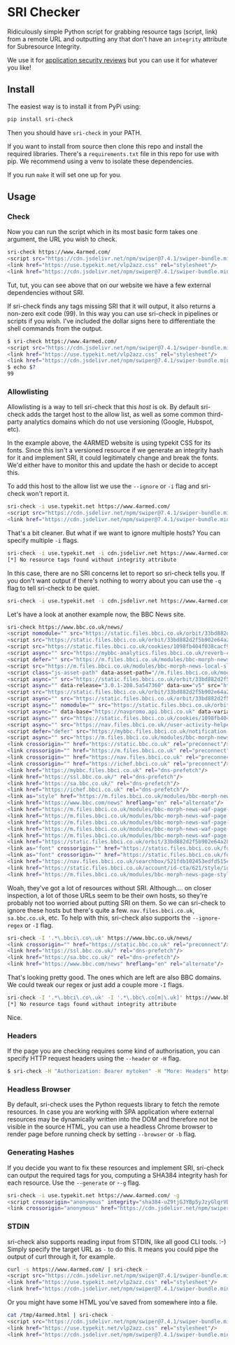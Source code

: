 # SRI Checker

Ridiculously simple Python script for grabbing resource tags (script, link) from a remote URL and outputting any that don't have an `integrity` attribute for Subresource Integrity.

We use it for <a href="https://www.4armed.com/assess/penetration-testing/">application security reviews</a> but you can use it for whatever you like!

## Install

The easiest way is to install it from PyPi using:

```bash
pip install sri-check
```

Then you should have `sri-check` in your PATH.

If you want to install from source then clone this repo and install the required libraries. There's a `requirements.txt` file in this repo for use with pip. We recommend using a venv to isolate these dependencies.

If you run `make` it will set one up for you.

## Usage

### Check

Now you can run the script which in its most basic form takes one argument, the URL you wish to check.
```bash
sri-check https://www.4armed.com/
<script src="https://cdn.jsdelivr.net/npm/swiper@7.4.1/swiper-bundle.min.js"></script>
<link href="https://use.typekit.net/vlp2azz.css" rel="stylesheet"/>
<link href="https://cdn.jsdelivr.net/npm/swiper@7.4.1/swiper-bundle.min.css" rel="stylesheet"/>
```

Tut, tut, you can see above that on our website we have a few external dependencies without SRI.

If sri-check finds any tags missing SRI that it will output, it also returns a non-zero exit code (99). In this way you can use sri-check in pipelines or scripts if you wish. I've included the dollar signs here to differentiate the shell commands from the output.

```bash
$ sri-check https://www.4armed.com/
<script src="https://cdn.jsdelivr.net/npm/swiper@7.4.1/swiper-bundle.min.js"></script>
<link href="https://use.typekit.net/vlp2azz.css" rel="stylesheet"/>
<link href="https://cdn.jsdelivr.net/npm/swiper@7.4.1/swiper-bundle.min.css" rel="stylesheet"/>
$ echo $?
99
```

### Allowlisting

Allowlisting is a way to tell sri-check that this _host_ is ok. By default sri-check adds the target host to the allow list, as well as some common third-party analytics domains which do not use versioning (Google, Hubspot, etc).

In the example above, the 4ARMED website is using typekit CSS for its fonts. Since this isn't a versioned resource if we generate an integrity hash for it and implement SRI, it could legitimately change and break the fonts. We'd either have to monitor this and update the hash or decide to accept this.

To add this host to the allow list we use the `--ignore` or `-i` flag and sri-check won't report it.

```bash
sri-check -i use.typekit.net https://www.4armed.com/
<script src="https://cdn.jsdelivr.net/npm/swiper@7.4.1/swiper-bundle.min.js"></script>
<link href="https://cdn.jsdelivr.net/npm/swiper@7.4.1/swiper-bundle.min.css" rel="stylesheet"/>
```

That's a bit cleaner. But what if we want to ignore multiple hosts? You can specify multiple `-i` flags.

```bash
sri-check -i use.typekit.net -i cdn.jsdelivr.net https://www.4armed.com/
[*] No resource tags found without integrity attribute
```

In this case, there are no SRI concerns let to report so sri-check tells you. If you don't want output if there's nothing to worry about you can use the `-q` flag to tell sri-check to be quiet.

```bash
sri-check -i use.typekit.net -i cdn.jsdelivr.net https://www.4armed.com/ -q
```

Let's have a look at another example now, the BBC News site.

```bash
sri-check https://www.bbc.co.uk/news/
<script nomodule="" src="https://static.files.bbci.co.uk/orbit/33bd882d2f5b902e64a28e50d337afa4/js/polyfills.js" type="text/javascript"></script>
<script src="https://static.files.bbci.co.uk/orbit/33bd882d2f5b902e64a28e50d337afa4/js/require.min.js"></script>
<script src="https://static.files.bbci.co.uk/cookies/1098fb404f038cacf92f0ee250c025a0/cookie-banner/cookie-library.bundle.js"></script>
<script async="" src="https://mybbc-analytics.files.bbci.co.uk/reverb-client-js/reverb-3.8.0.js" type="text/javascript"></script>
<script defer="" src="https://m.files.bbci.co.uk/modules/bbc-morph-news-breaking-news-banner/2.1.2/breakingNewsBanner.js"></script>
<script src="https://m.files.bbci.co.uk/modules/bbc-morph-news-local-slice/2.10.6/xss.min.js"></script>
<script class="js-asset-path" data-asset-path="//m.files.bbci.co.uk/modules/bbc-morph-news-local-slice/2.10.6/" data-slice-path="/news/local_news_slice/" defer="" src="https://m.files.bbci.co.uk/modules/bbc-morph-news-local-slice/2.10.6/main.min.js"></script>
<script async="" src="https://static.files.bbci.co.uk/orbit/33bd882d2f5b902e64a28e50d337afa4/js/redirect.js" type="text/javascript"></script>
<script async="" data-release="3.0.1-208.5a547360" data-ux="v5" src="https://static.files.bbci.co.uk/orbit/33bd882d2f5b902e64a28e50d337afa4/js/performance.js" type="text/javascript"></script>
<script src="https://static.files.bbci.co.uk/orbit/33bd882d2f5b902e64a28e50d337afa4/js/more-drawer.mjs" type="module"></script>
<script async="" src="https://static.files.bbci.co.uk/orbit/33bd882d2f5b902e64a28e50d337afa4/js/orbit.mjs" type="module"></script>
<script async="" nomodule="" src="https://static.files.bbci.co.uk/orbit/33bd882d2f5b902e64a28e50d337afa4/js/orbit.js" type="text/javascript"></script>
<script async="" data-base="https://navpromo.api.bbci.co.uk" data-variant="default" src="https://nav.files.bbci.co.uk/navpromo/f67a9538931d75e28d1807a3daf6dc00/js/footerpromo.js" type="text/javascript"></script>
<script async="" src="https://static.files.bbci.co.uk/cookies/1098fb404f038cacf92f0ee250c025a0/cookie-banner/cookie-banners.bundle.js"></script>
<script async="" src="https://nav.files.bbci.co.uk//user-activity-helper/a029a4d9f7f005262e2e6043630347b3/js/detectview.bundle.js"></script>
<script defer="defer" src="https://mybbc.files.bbci.co.uk/notification-ui/5.0.25//js/NotificationsMain.js"></script>
<script async="" src="https://m.files.bbci.co.uk/modules/bbc-morph-news-front-page-js-bundle/1.56.4/newsFrontPagePersonalised.js"></script>
<link crossorigin="" href="https://static.bbc.co.uk" rel="preconnect"/>
<link crossorigin="" href="https://m.files.bbci.co.uk" rel="preconnect"/>
<link crossorigin="" href="https://nav.files.bbci.co.uk" rel="preconnect"/>
<link crossorigin="" href="https://ichef.bbci.co.uk" rel="preconnect"/>
<link href="https://mybbc.files.bbci.co.uk" rel="dns-prefetch"/>
<link href="https://ssl.bbc.co.uk/" rel="dns-prefetch"/>
<link href="https://sa.bbc.co.uk/" rel="dns-prefetch"/>
<link href="https://ichef.bbci.co.uk" rel="dns-prefetch"/>
<link as="style" href="https://m.files.bbci.co.uk/modules/bbc-morph-news-page-styles/2.4.25/enhanced.css" rel="preload"/>
<link href="https://www.bbc.com/news" hreflang="en" rel="alternate"/>
<link href="https://m.files.bbci.co.uk/modules/bbc-morph-news-waf-page-meta/5.3.0/apple-touch-icon-57x57-precomposed.png" rel="apple-touch-icon-precomposed" sizes="57x57"/>
<link href="https://m.files.bbci.co.uk/modules/bbc-morph-news-waf-page-meta/5.3.0/apple-touch-icon-72x72-precomposed.png" rel="apple-touch-icon-precomposed" sizes="72x72"/>
<link href="https://m.files.bbci.co.uk/modules/bbc-morph-news-waf-page-meta/5.3.0/apple-touch-icon-114x114-precomposed.png" rel="apple-touch-icon-precomposed" sizes="114x114"/>
<link href="https://m.files.bbci.co.uk/modules/bbc-morph-news-waf-page-meta/5.3.0/apple-touch-icon.png" rel="apple-touch-icon-precomposed" sizes="144x144"/>
<link href="https://m.files.bbci.co.uk/modules/bbc-morph-news-waf-page-meta/5.3.0/apple-touch-icon.png" rel="apple-touch-icon"/>
<link href="https://static.files.bbci.co.uk/orbit/33bd882d2f5b902e64a28e50d337afa4/css/orbit-v5-ltr.min.css" rel="stylesheet"/>
<link as="font" crossorigin="" href="https://static.files.bbci.co.uk/fonts/reith/2.512/BBCReithSans_W_Rg.woff2" rel="preload" type="font/woff2"/>
<link as="font" crossorigin="" href="https://static.files.bbci.co.uk/fonts/reith/2.512/BBCReithSans_W_Bd.woff2" rel="preload" type="font/woff2"/>
<link href="https://nav.files.bbci.co.uk/searchbox/521fdb102453edfd515ee5fca2a40eda/css/box.css" rel="stylesheet"/>
<link href="https://static.files.bbci.co.uk/account/id-cta/621/style/id-cta.css" rel="stylesheet"/>
<link href="https://m.files.bbci.co.uk/modules/bbc-morph-news-page-styles/2.4.25/core.css" rel="stylesheet"/>
```

Woah, they've got a lot of resources without SRI. Although.... on closer inspection, a lot of those URLs seem to be their own hosts, so they're probably not too worried about putting SRI on them. So we can sri-check to ignore these hosts but there's quite a few. `nav.files.bbci.co.uk`, `sa.bbc.co.uk`, etc. To help with this, sri-check also supports the `--ignore-regex` or `-I` flag.

```bash
sri-check -I '.*\.bbci\.co\.uk' https://www.bbc.co.uk/news/
<link crossorigin="" href="https://static.bbc.co.uk" rel="preconnect"/>
<link href="https://ssl.bbc.co.uk/" rel="dns-prefetch"/>
<link href="https://sa.bbc.co.uk/" rel="dns-prefetch"/>
<link href="https://www.bbc.com/news" hreflang="en" rel="alternate"/>
```

That's looking pretty good. The ones which are left are also BBC domains. We could tweak our regex or just add a couple more `-I` flags.

```bash
sri-check -I '.*\.bbci\.co\.uk' -I '.*\.bbc\.co[m|\.uk]' https://www.bbc.co.uk/news/
[*] No resource tags found without integrity attribute
```

Nice.

### Headers

If the page you are checking requires some kind of authorisation, you can specify HTTP request headers using the `--header` or `-H` flag.

```bash
$ sri-check -H "Authorization: Bearer mytoken" -H "More: Headers" https://www.4armed.com/
```

### Headless Browser

By default, sri-check uses the Python requests library to fetch the remote resources. In case you are working with SPA application where external resources may be dynamically written into the DOM and therefore not be visible in the source HTML, you can use a headless Chrome browser to render page before running check by setting `--browser` or `-b` flag.

### Generating Hashes

If you decide you want to fix these resources and implement SRI, sri-check can output the required tags for you, computing a SHA384 integrity hash for each resource. Use the `--generate` or -`-g` flag.

```bash
sri-check -i use.typekit.net https://www.4armed.com/ -g
<script crossorigin="anonymous" integrity="sha384-uZ9tjGJYBp5yJzyGlqrVDWn2thY23HUzI9DhkhNhYa+6xmG2kvy3S28S5r4yE7cN" src="https://cdn.jsdelivr.net/npm/swiper@7.4.1/swiper-bundle.min.js"></script>
<link crossorigin="anonymous" href="https://cdn.jsdelivr.net/npm/swiper@7.4.1/swiper-bundle.min.css" integrity="sha384-uh3y/WeAusiZJ76/oewz8WiTiOl0SIQXYOTNT42NZ65y/Hyo8j3qGw7dnVAmSSDn" rel="stylesheet"/>
```

### STDIN

sri-check also supports reading input from STDIN, like all good CLI tools. :-) Simply specify the target URL as `-` to do this. It means you could pipe the output of curl through it, for example. 

```bash
curl -s https://www.4armed.com/ | sri-check -
<script src="https://cdn.jsdelivr.net/npm/swiper@7.4.1/swiper-bundle.min.js"></script>
<link href="https://use.typekit.net/vlp2azz.css" rel="stylesheet"/>
<link href="https://cdn.jsdelivr.net/npm/swiper@7.4.1/swiper-bundle.min.css" rel="stylesheet"/>
```

Or you might have some HTML you've saved from somewhere into a file.

```bash
cat /tmp/4armed.html | sri-check -
<script src="https://cdn.jsdelivr.net/npm/swiper@7.4.1/swiper-bundle.min.js"></script>
<link href="https://use.typekit.net/vlp2azz.css" rel="stylesheet"/>
<link href="https://cdn.jsdelivr.net/npm/swiper@7.4.1/swiper-bundle.min.css" rel="stylesheet"/>
```

